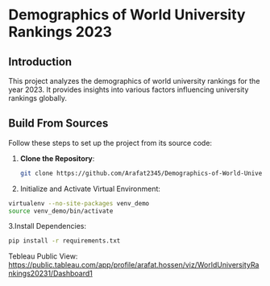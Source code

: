 # Demographics of World University Rankings 2023

## Introduction
This project analyzes the demographics of world university rankings for the year 2023. It provides insights into various factors influencing university rankings globally.

## Build From Sources
Follow these steps to set up the project from its source code:

1. **Clone the Repository**:
   ```bash
   git clone https://github.com/Arafat2345/Demographics-of-World-University-Rankings-2023.git
   ```
2. Initialize and Activate Virtual Environment:
 ```bash
virtualenv --no-site-packages venv_demo
source venv_demo/bin/activate
 ```
3.Install Dependencies:
```bash
pip install -r requirements.txt
```
Tebleau Public View: https://public.tableau.com/app/profile/arafat.hossen/viz/WorldUniversityRankings20231/Dashboard1
